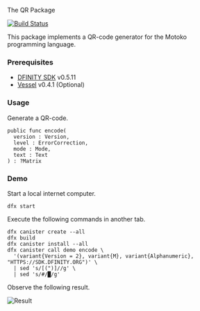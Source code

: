 The QR Package

[![Build Status](https://github.com/enzoh/motoko-qr/workflows/build/badge.svg)](https://github.com/enzoh/motoko-qr/actions?query=workflow%3Abuild)

This package implements a QR-code generator for the Motoko programming language.

### Prerequisites

- [DFINITY SDK](https://sdk.dfinity.org/docs/download.html) v0.5.11
- [Vessel](https://github.com/kritzcreek/vessel/releases/tag/v0.4.1) v0.4.1 (Optional)

### Usage

Generate a QR-code.
```motoko
public func encode(
  version : Version,
  level : ErrorCorrection,
  mode : Mode,
  text : Text
) : ?Matrix
 ```

### Demo

Start a local internet computer.

```
dfx start
```

Execute the following commands in another tab.

```
dfx canister create --all
dfx build
dfx canister install --all
dfx canister call demo encode \
  '(variant{Version = 2}, variant{M}, variant{Alphanumeric}, "HTTPS://SDK.DFINITY.ORG")' \
  | sed 's/[(")]//g' \
  | sed 's/#/█/g'
```

Observe the following result.

![Result](img/demo.png)
